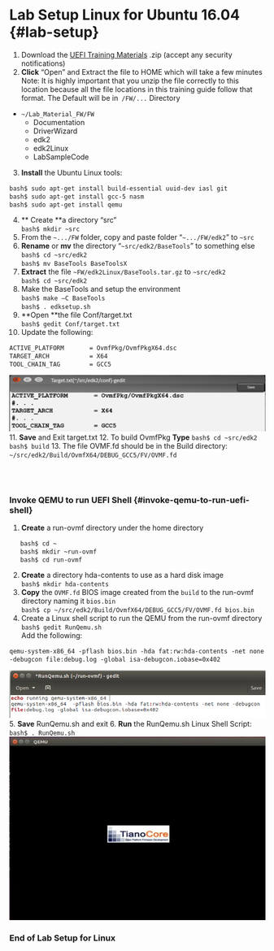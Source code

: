 <!--- @file
 README.md file for Lab_setup

Copyright (c) 2018, Intel Corporation. All rights reserved.<BR>

Redistribution and use in source (original document form) and 'compiled'
forms (converted to PDF, epub, HTML and other formats) with or without
modification, are permitted provided that the following conditions are met:

1) Redistributions of source code (original document form) must retain the
above copyright notice, this list of conditions and the following
disclaimer as the first lines of this file unmodified.

2) Redistributions in compiled form (transformed to other DTDs, converted to
PDF, epub, HTML and other formats) must reproduce the above copyright
notice, this list of conditions and the following disclaimer in the
documentation and/or other materials provided with the distribution.

THIS DOCUMENTATION IS PROVIDED BY TIANOCORE PROJECT "AS IS" AND ANY EXPRESS OR
IMPLIED WARRANTIES, INCLUDING, BUT NOT LIMITED TO, THE IMPLIED WARRANTIES OF
MERCHANTABILITY AND FITNESS FOR A PARTICULAR PURPOSE ARE DISCLAIMED. IN NO
EVENT SHALL TIANOCORE PROJECT BE LIABLE FOR ANY DIRECT, INDIRECT, INCIDENTAL,
SPECIAL, EXEMPLARY, OR CONSEQUENTIAL DAMAGES (INCLUDING, BUT NOT LIMITED TO,
PROCUREMENT OF SUBSTITUTE GOODS OR SERVICES; LOSS OF USE, DATA, OR PROFITS;
OR BUSINESS INTERRUPTION) HOWEVER CAUSED AND ON ANY THEORY OF LIABILITY,
WHETHER IN CONTRACT, STRICT LIABILITY, OR TORT (INCLUDING NEGLIGENCE OR
OTHERWISE) ARISING IN ANY WAY OUT OF THE USE OF THIS DOCUMENTATION, EVEN IF
ADVISED OF THE POSSIBILITY OF SUCH DAMAGE.

-->
# Lab Setup Linux for Ubuntu 16.04 {#lab-setup}


1.  Download the [UEFI Training Materials](https://github.com/Laurie0131/Lab_Material_FW) .zip (accept any security notifications) 
2. **Click** “Open”  and Extract the file to HOME which will take a few minutes <br>
Note:  It is highly important that you unzip the file correctly to this location because all the file locations in this training guide follow that format. The Default will be in` /FW/...` Directory
  - `~/Lab_Material_FW/FW `
    - Documentation 
    - DriverWizard 
    - edk2      
    - edk2Linux 
    - LabSampleCode

3.  **Install** the Ubuntu Linux tools:
```
bash$ sudo apt-get install build-essential uuid-dev iasl git 
bash$ sudo apt-get install gcc-5 nasm 
bash$ sudo apt-get install qemu
```
4. ** Create **a directory “src”<br>
   `bash$ mkdir ~src` <br>
5. From the `~.../FW` folder, copy and paste folder “`~.../FW/edk2`” to `~src`
6. **Rename** or **mv** the directory “`~src/edk2/BaseTools`” to something else <br>
  `bash$ cd ~src/edk2` <br>
  `bash$ mv BaseTools BaseToolsX`<br>
7. **Extract** the file `~FW/edk2Linux/BaseTools.tar.gz`  to  `~src/edk2`<br>
  `bash$ cd ~src/edk2` <br>
8. Make the BaseTools and setup the environment <br>
   `bash$ make –C BaseTools` <br>
   `bash$ . edksetup.sh` <br>
9. **Open **the file Conf/target.txt<br>
   `bash$ gedit Conf/target.txt`
10. Update the following:

```
ACTIVE_PLATFORM       = OvmfPkg/OvmfPkgX64.dsc
TARGET_ARCH           = X64
TOOL_CHAIN_TAG        = GCC5
```
![](/media/gedit_target.txt.JPG)
11. **Save** and Exit target.txt
12. To build OvmfPkg **Type** 
 `bash$ cd ~src/edk2`
 `bash$ build`
13. The file OVMF.fd should be in the Build directory: `~/src/edk2/Build/OvmfX64/DEBUG_GCC5/FV/OVMF.fd`

<br>
<br>

### Invoke QEMU to run UEFI Shell {#invoke-qemu-to-run-uefi-shell}


1. **Create** a run-ovmf directory under the home directory
```
   bash$ cd ~
   bash$ mkdir ~run-ovmf
   bash$ cd run-ovmf
```
2. **Create** a directory hda-contents to use as a hard disk image <br>
   `bash$ mkdir hda-contents` <br>
3. **Copy** the `OVMF.fd` BIOS image created from the `build` to the run-ovmf directory naming it `bios.bin` <br>
   `bash$ cp ~/src/edk2/Build/OvmfX64/DEBUG_GCC5/FV/OVMF.fd bios.bin` <br>
4. Create a Linux shell script to run the QEMU from the run-ovmf directory <br>
   `bash$ gedit RunQemu.sh` <br>
 Add the following:  <br>

```
qemu-system-x86_64 -pflash bios.bin -hda fat:rw:hda-contents -net none -debugcon file:debug.log -global isa-debugcon.iobase=0x402
```
![](/media/geditRunQemush.png)
5. **Save** RunQemu.sh and exit
6. **Run** the RunQemu.sh Linux Shell Script: <br>
 `bash$ . RunQemu.sh`<br>
![](/media/QEMU_BootingOVMF.JPG)


### End of Lab Setup for Linux